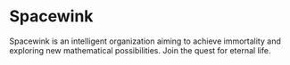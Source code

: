 # Spacewink
Spacewink is an intelligent organization aiming to achieve immortality and exploring new mathematical possibilities. Join the quest for eternal life.
